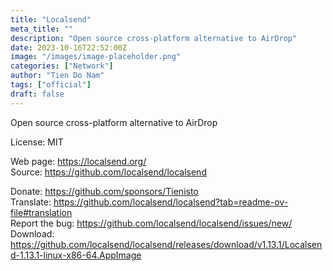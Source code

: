 ```yaml
---
title: "Localsend"
meta_title: ""
description: "Open source cross-platform alternative to AirDrop"
date: 2023-10-16T22:52:00Z
image: "/images/image-placeholder.png"
categories: ["Network"]
author: "Tien Do Nam"
tags: ["official"]
draft: false
---
```


Open source cross-platform alternative to AirDrop

License: MIT

Web page: https://localsend.org/  
Source: https://github.com/localsend/localsend

Donate: https://github.com/sponsors/Tienisto  
Translate: https://github.com/localsend/localsend?tab=readme-ov-file#translation  
Report the bug: https://github.com/localsend/localsend/issues/new/  
Download: https://github.com/localsend/localsend/releases/download/v1.13.1/Localsend-1.13.1-linux-x86-64.AppImage
